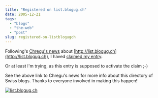 ```yaml
---
title: "Registered on list.blogug.ch"
date: 2005-12-21
tags: 
  - "blogs"
  - "the-web"
  - "post"
slug: registered-on-listblogugch
---
```


Following's [Chregu's news](http://blog.bitflux.ch/archive/2005/12/21/blogug-ch.html) about [http://list.blogug.ch](http://list.blogug.ch), I haved [claimed my entry](http://list.blogug.ch/show/69/http%3A//codeconsult.ch/bertrand/).

Or at least I'm trying, as this entry is supposed to activate the claim ;-)

See the above link to Chregu's news for more info about this directory of Swiss blogs. Thanks to everyone involved in making this happen!

[![list.blogug.ch](http://list.blogug.ch/images/button.gif)](http://list.blogug.ch/show/69/http%3A//codeconsult.ch/bertrand/)
